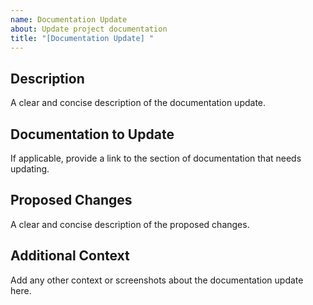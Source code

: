```yaml
---
name: Documentation Update
about: Update project documentation
title: "[Documentation Update] "
---
```


## Description

A clear and concise description of the documentation update.

## Documentation to Update

If applicable, provide a link to the section of documentation that needs updating.

## Proposed Changes

A clear and concise description of the proposed changes.

## Additional Context

Add any other context or screenshots about the documentation update here.
